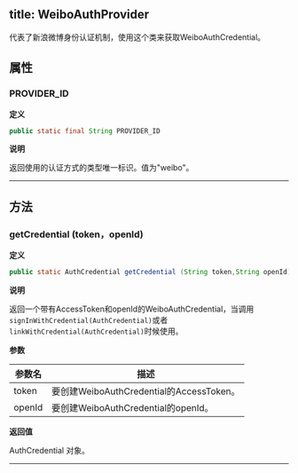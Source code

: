 title: WeiboAuthProvider
---
代表了新浪微博身份认证机制，使用这个类来获取WeiboAuthCredential。

## 属性


### PROVIDER_ID

**定义**

```java
public static final String PROVIDER_ID
```

**说明**

返回使用的认证方式的类型唯一标识。值为"weibo"。
</br>

--- 

## 方法

### getCredential (token，openId)
**定义**

```java
public static AuthCredential getCredential (String token,String openId)
```

**说明**

返回一个带有AccessToken和openId的WeiboAuthCredential，当调用`signInWithCredential(AuthCredential)`或者`linkWithCredential(AuthCredential)`时候使用。

**参数**

参数名 | 描述
--- | ---
token | 要创建WeiboAuthCredential的AccessToken。
openId | 要创建WeiboAuthCredential的openId。

**返回值**

AuthCredential 对象。
</br>

---
